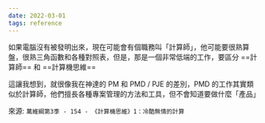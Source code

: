 ```yaml
---
date: 2022-03-01
tags: reference
---
```


如果電腦沒有被發明出來，現在可能會有個職務叫「計算師」，他可能要很熟算盤，很熟三角函數和各種對照表，但是，那是一個非常低端的工作，要區分 ==計算師== 和 ==計算機思維==

這讓我想到，就很像我在神達的 PM 和 PMD / PJE 的差別，PMD 的工作其實類似於計算師，他們擅長各種專案管理的方法和工具，但不會知道要做什麼「產品」

來源: 
`萬維綱第3季 - 154 - 《計算機思維》1：冷酷無情的計算`